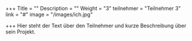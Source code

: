 +++
Title = ""
Description = ""
Weight = "3"
teilnehmer = "Teilnehmer 3"
link = "#"
image = "/images/ich.jpg"

+++
Hier steht der Text über den Teilnehmer und kurze Beschreibung über sein Projekt.